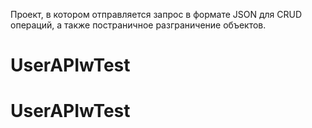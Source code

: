 Проект, в котором отправляется запрос в формате JSON для CRUD операций, а также постраничное разграничение объектов.
# UserAPIwTest
# UserAPIwTest
